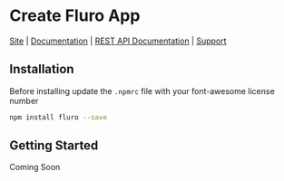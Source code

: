 


# Create Fluro App

[Site](https://fluro.io) |
[Documentation](https://fluro-developers.github.io/fluro/) |
[REST API Documentation](https://developer.fluro.io) |
[Support](https://support.fluro.io)


## Installation

Before installing update the `.npmrc` file with your font-awesome license number
```bash
npm install fluro --save
```


## Getting Started
Coming Soon

```
